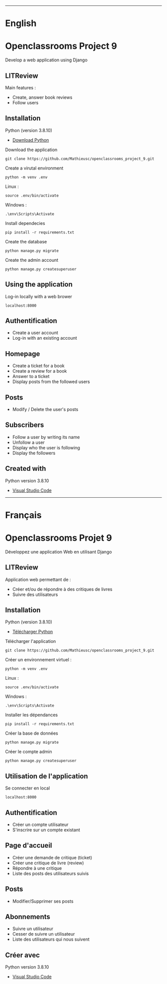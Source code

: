 ---------------------------------------------------------------------
# English

# Openclassrooms Project 9
Develop a web application using Django

## LITReview

Main features :
- Create, answer book reviews
- Follow users

## Installation

Python (version 3.8.10)
* [Download Python](https://www.python.org/downloads/) 

Download the application
```
git clone https://github.com/Mathieusc/openclassrooms_project_9.git
```

Create a virutal environment
```
python -m venv .env
```

Linux :
```
source .env/bin/activate
```

Windows :
```
.\env\Scripts\Activate
```

Install dependecies
```
pip install -r requirements.txt
```

Create the database
```
python manage.py migrate
```

Create the admin account
```
python manage.py createsuperuser
```



## Using the application

Log-in locally with a web brower
```
localhost:8000
```
## Authentification

- Create a user account
- Log-in with an existing account


## Homepage

- Create a ticket for a book
- Create a review for a book
- Answer to a ticket
- Display posts from the followed users

## Posts

- Modify / Delete the user's posts

## Subscribers

- Follow a user by writing its name
- Unfollow a user
- Display who the user is following
- Display the followers


## Created with

Python version 3.8.10
* [Visual Studio Code](https://code.visualstudio.com/) 


---------------------------------------------------------------------
# Français

# Openclassrooms Projet 9
Développez une application Web en utilisant Django

## LITReview

Application web permettant de :
- Créer et/ou de répondre à des critiques de livres
- Suivre des utilisateurs

## Installation

Python (version 3.8.10)
* [Télécharger Python](https://www.python.org/downloads/) 

Télécharger l'application
```
git clone https://github.com/Mathieusc/openclassrooms_project_9.git
```

Créer un environnement virtuel :
```
python -m venv .env
```

Linux :
```
source .env/bin/activate
```

Windows :
```
.\env\Scripts\Activate
```

Installer les dépendances
```
pip install -r requirements.txt
```

Créer la base de données
```
python manage.py migrate
```

Créer le compte admin
```
python manage.py createsuperuser
```



## Utilisation de l'application

Se connecter en local
```
localhost:8000
```
## Authentification

- Créer un compte utilisateur
- S'inscrire sur un compte existant


## Page d'accueil

- Créer une demande de critique (ticket)
- Créer une critique de livre (review)
- Répondre à une critique
- Liste des posts des utilisateurs suivis

## Posts

- Modifier/Supprimer ses posts

## Abonnements

- Suivre un utilisateur
- Cesser de suivre un utilisateur
- Liste des utilisateurs qui nous suivent


## Créer avec

Python version 3.8.10
* [Visual Studio Code](https://code.visualstudio.com/) 
